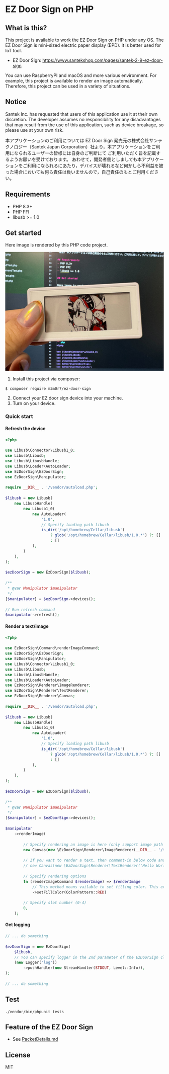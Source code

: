 # EZ Door Sign on PHP
## What is this?

This project is available to work the EZ Door Sign on PHP under any OS.
The EZ Door Sign is mini-sized electric paper display (EPD). It is better used for IoT tool.

- EZ Door Sign: https://www.santekshop.com/pages/santek-2-9-ez-door-sign

You can use RaspberryPI and macOS and more various environment.
For example, this project is available to render an image automatically. Therefore, this project can be used in a variety of situations.

## Notice
Santek Inc. has requested that users of this application use it at their own discretion.
The developer assumes no responsibility for any disadvantages that may result from the use of this application, such as device breakage, so please use at your own risk.

本アプリケーションのご利用については EZ Door Sign 発売元の株式会社サンテクノロジー（Santek Japan Corporation）社より，本アプリケーションをご利用になられるユーザーの皆様には自身のご判断にて ご利用いただく旨を記載するようお願いを受けております。
あわせて，開発者側としましても本アプリケーションをご利用になられるにあたり，デバイスが壊れるなど何かしら不利益を被った場合においても何ら責任は負いませんので，自己責任のもとご利用ください。


## Requirements
- PHP 8.3+
- PHP FFI
- libusb >= 1.0

## Get started

Here image is rendered by this PHP code project.

<img src="./docs/img.jpg" />


1. Install this project via composer:
```
$ composer require m3m0r7/ez-door-sign
```

2. Connect your EZ door sign device into your machine.
3. Turn on your device.

### Quick start

#### Refresh the device

```php
<?php

use Libusb\Connector\Libusb1_0;
use Libusb\Libusb;
use Libusb\LibusbHandle;
use Libusb\Loader\AutoLoader;
use EzDoorSign\EzDoorSign;
use EzDoorSign\Manipulator;

require __DIR__ . '/vendor/autoload.php';

$libusb = new Libusb(
    new LibusbHandle(
        new Libusb1_0(
            new AutoLoader(
                '1.0',
                // Specify loading path libusb
                is_dir('/opt/homebrew/Cellar/libusb')
                    ? glob('/opt/homebrew/Cellar/libusb/1.0.*') ?: []
                    : []
            ),
        )
    ),
);

$ezDoorSign = new EzDoorSign($libusb);

/**
 * @var Manipulator $manipulator
 */
[$manipulator] = $ezDoorSign->devices();

// Run refresh command
$manipulator->refresh();

```

#### Render a text/image



```php
<?php

use EzDoorSign\Command\renderImageCommand;
use EzDoorSign\EzDoorSign;
use EzDoorSign\Manipulator;
use Libusb\Connector\Libusb1_0;
use Libusb\Libusb;
use Libusb\LibusbHandle;
use Libusb\Loader\AutoLoader;
use EzDoorSign\Renderer\ImageRenderer;
use EzDoorSign\Renderer\TextRenderer;
use EzDoorSign\Renderer\Canvas;

require __DIR__ . '/vendor/autoload.php';

$libusb = new Libusb(
    new LibusbHandle(
        new Libusb1_0(
            new AutoLoader(
                '1.0',
                // Specify loading path libusb
                is_dir('/opt/homebrew/Cellar/libusb')
                    ? glob('/opt/homebrew/Cellar/libusb/1.0.*') ?: []
                    : []
            ),
        )
    ),
);

$ezDoorSign = new EzDoorSign($libusb);

/**
 * @var Manipulator $manipulator
 */
[$manipulator] = $ezDoorSign->devices();

$manipulator
    ->renderImage(

        // Specify rendering an image is here (only support image path currently)
        new Canvas(new \EzDoorSign\Renderer\ImageRenderer(__DIR__ . '/tests/example.jpg')),

        // If you want to render a text, then comment-in below code and do comment-out starting with `new Image(new \EzDoorSign\Renderer\ImageRenderer(...)),` in above.
        // new Canvas(new \EzDoorSign\Renderer\TextRenderer('Hello World!', '/path/to/your-fornts.ttf'))

        // Specify rendering options
        fn (renderImageCommand $renderImage) => $renderImage
            // This method means vailable to set filling color. This example is using Red color to fill.
            ->setFillColor(ColorPattern::RED)

        // Specify slot number (0-4)
        0,
    );

```

#### Get logging


```php
// ... do something

$ezDoorSign = new EzDoorSign(
    $libusb,
    // You can specify logger in the 2nd parameter of the EzDoorSign class's constructor.
    (new Logger('log'))
        ->pushHandler(new StreamHandler(STDOUT, Level::Info)),
);

// ... do something

```


## Test

```
./vendor/bin/phpunit tests
```

## Feature of the EZ Door Sign
- See [PacketDetails.md](./PacketDetails.md)

## License

MIT
